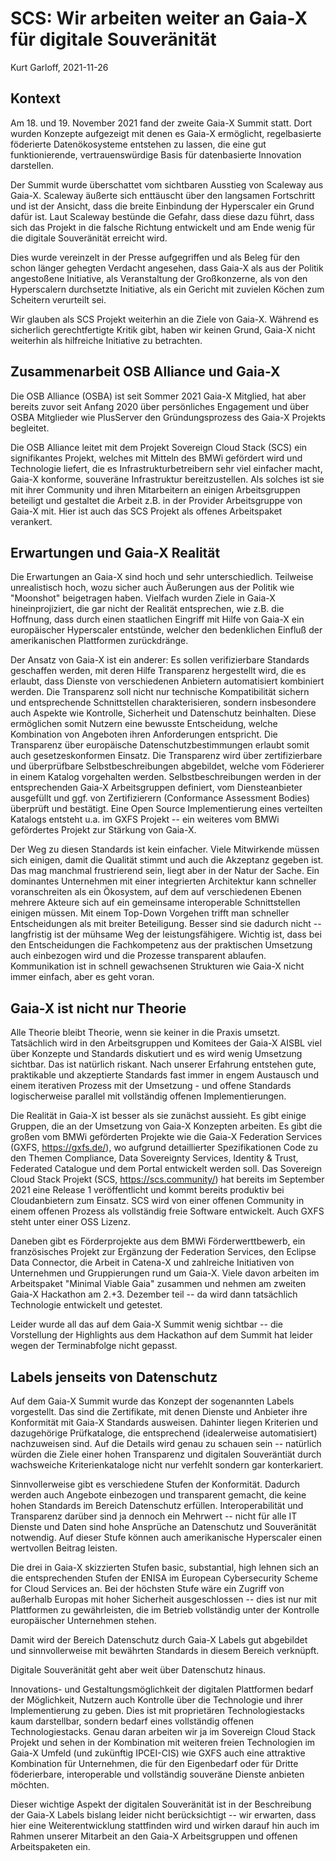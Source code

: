 # SCS: Wir arbeiten weiter an Gaia-X für digitale Souveränität

Kurt Garloff, 2021-11-26

## Kontext

Am 18. und 19. November 2021 fand der zweite Gaia-X Summit statt. Dort wurden
Konzepte aufgezeigt mit denen es Gaia-X ermöglicht, regelbasierte föderierte
Datenökosysteme entstehen zu lassen, die eine gut funktionierende, vertrauenswürdige
Basis für datenbasierte Innovation darstellen.

Der Summit wurde überschattet vom sichtbaren Ausstieg von Scaleway aus Gaia-X.
Scaleway äußerte sich enttäuscht über den langsamen Fortschritt und ist der
Ansicht, dass die breite Einbindung der Hyperscaler ein Grund dafür ist. Laut
Scaleway bestünde die Gefahr, dass diese dazu führt, dass sich das Projekt in
die falsche Richtung entwickelt und am Ende wenig für die digitale Souveränität
erreicht wird.

Dies wurde vereinzelt in der Presse aufgegriffen und als Beleg für den schon
länger gehegten Verdacht angesehen, dass Gaia-X als aus der
Politik angestoßene Initiative, als Veranstaltung der Großkonzerne, als von den
Hyperscalern durchsetzte Initiative, als ein Gericht mit zuvielen Köchen zum
Scheitern verurteilt sei.

Wir glauben als SCS Projekt weiterhin an die Ziele von Gaia-X. Während es sicherlich
gerechtfertigte Kritik gibt, haben wir keinen Grund, Gaia-X nicht weiterhin als
hilfreiche Initiative zu betrachten.

## Zusammenarbeit OSB Alliance und Gaia-X

Die OSB Alliance (OSBA) ist seit Sommer 2021 Gaia-X Mitglied, hat aber bereits
zuvor seit Anfang 2020 über persönliches Engagement und über OSBA Mitglieder wie
PlusServer den Gründungsprozess des Gaia-X Projekts begleitet.

Die OSB Alliance leitet mit dem Projekt Sovereign Cloud Stack (SCS) ein
signifikantes Projekt, welches mit Mitteln des BMWi gefördert wird und
Technologie liefert, die es Infrastrukturbetreibern sehr viel einfacher macht,
Gaia-X konforme, souveräne Infrastruktur bereitzustellen. Als solches ist sie
mit ihrer Community und ihren Mitarbeitern an einigen Arbeitsgruppen beteiligt
und gestaltet die Arbeit z.B. in der Provider Arbeitsgruppe von Gaia-X
mit. Hier ist auch das SCS Projekt als offenes Arbeitspaket verankert.

## Erwartungen und Gaia-X Realität

Die Erwartungen an Gaia-X sind hoch und sehr unterschiedlich. Teilweise
unrealistisch hoch, wozu sicher auch Äußerungen aus der Politik wie "Moonshot"
beigetragen haben. Vielfach wurden Ziele in Gaia-X hineinprojiziert, die gar
nicht der Realität entsprechen, wie z.B. die Hoffnung, dass durch einen
staatlichen Eingriff mit Hilfe von Gaia-X ein europäischer Hyperscaler
entstünde, welcher den bedenklichen Einfluß der amerikanischen Plattformen
zurückdränge.

Der Ansatz von Gaia-X ist ein anderer: Es sollen verifizierbare Standards
geschaffen werden, mit deren Hilfe Transparenz hergestellt wird, die es
erlaubt, dass Dienste von verschiedenen Anbietern automatisiert kombiniert
werden. Die Transparenz soll nicht nur technische Kompatibilität sichern und
entsprechende Schnittstellen charakterisieren, sondern insbesondere auch
Aspekte wie Kontrolle, Sicherheit und Datenschutz beinhalten. Diese ermöglichen
somit Nutzern eine bewusste Entscheidung, welche Kombination von Angeboten
ihren Anforderungen entspricht. Die Transparenz über europäische
Datenschutzbestimmungen erlaubt somit auch gesetzeskonformen Einsatz. Die
Transparenz wird über zertifizierbare und überprüfbare Selbstbeschreibungen
abgebildet, welche vom Föderierer in einem Katalog vorgehalten werden.
Selbstbeschreibungen werden in der entsprechenden Gaia-X Arbeitsgruppen
definiert, vom Diensteanbieter ausgefüllt und ggf. von Zertifizierern
(Conformance Assessment Bodies) überprüft und bestätigt. Eine Open Source
Implementierung eines verteilten Katalogs entsteht u.a. im GXFS Projekt -- ein
weiteres vom BMWi gefördertes Projekt zur Stärkung von Gaia-X.

Der Weg zu diesen Standards ist kein einfacher. Viele Mitwirkende müssen sich
einigen, damit die Qualität stimmt und auch die Akzeptanz gegeben ist. Das mag
manchmal frustrierend sein, liegt aber in der Natur der Sache. Ein dominantes
Unternehmen mit einer integrierten Architektur kann schneller voranschreiten
als ein Ökosystem, auf dem auf verschiedenen Ebenen mehrere Akteure sich auf
ein gemeinsame interoperable Schnittstellen einigen müssen. Mit einem Top-Down
Vorgehen trifft man schneller Entscheidungen als mit breiter Beteiligung.
Besser sind sie dadurch nicht -- langfristig ist der mühsame Weg der
leistungsfähigere. Wichtig ist, dass bei den Entscheidungen die Fachkompetenz
aus der praktischen Umsetzung auch einbezogen wird und die Prozesse transparent
ablaufen. Kommunikation ist in schnell gewachsenen Strukturen wie Gaia-X nicht
immer einfach, aber es geht voran.

## Gaia-X ist nicht nur Theorie

Alle Theorie bleibt Theorie, wenn sie keiner in die Praxis umsetzt. Tatsächlich
wird in den Arbeitsgruppen und Komitees der Gaia-X AISBL viel über Konzepte und
Standards diskutiert und es wird wenig Umsetzung sichtbar. Das ist natürlich
riskant. Nach unserer Erfahrung entstehen gute, praktikable und akzeptierte
Standards fast immer in engem Austausch und einem iterativen Prozess mit der
Umsetzung - und offene Standards logischerweise parallel mit vollständig offenen
Implementierungen.

Die Realität in Gaia-X ist besser als sie zunächst aussieht. Es gibt einige
Gruppen, die an der Umsetzung von Gaia-X Konzepten arbeiten. Es gibt die großen
vom BMWi geförderten Projekte wie die Gaia-X Federation Services (GXFS,
https://gxfs.de/), wo aufgrund detaillierter Spezifikationen Code zu den Themen
Compliance, Data Sovereignty Services, Identity & Trust, Federated Catalogue
und dem Portal entwickelt werden soll. Das Sovereign Cloud Stack Projekt (SCS,
https://scs.community/) hat bereits im September 2021 eine Release 1
veröffentlicht und kommt bereits produktiv bei Cloudanbietern zum Einsatz.
SCS wird von einer offenen Community in einem offenen Prozess als vollständig
freie Software entwickelt. Auch GXFS steht unter einer OSS Lizenz.

Daneben gibt es Förderprojekte aus dem BMWi Förderwerttbewerb, ein
französisches Projekt zur Ergänzung der Federation Services, den Eclipse Data
Connector, die Arbeit in Catena-X und zahlreiche Initiativen von Unternehmen
und Gruppierungen rund um Gaia-X. Viele davon arbeiten im Arbeitspaket "Minimal
Viable Gaia" zusammen und nehmen am zweiten Gaia-X Hackathon am 2.+3. Dezember teil
-- da wird dann tatsächlich Technologie entwickelt und getestet.

Leider wurde all das auf dem Gaia-X Summit wenig sichtbar -- die Vorstellung
der Highlights aus dem Hackathon auf dem Summit hat leider wegen der
Terminabfolge nicht gepasst.

## Labels jenseits von Datenschutz

Auf dem Gaia-X Summit wurde das Konzept der sogenannten Labels vorgestellt. Das
sind die Zertifikate, mit denen Dienste und Anbieter ihre Konformität mit
Gaia-X Standards ausweisen. Dahinter liegen Kriterien und dazugehörige
Prüfkataloge, die entsprechend (idealerweise automatisiert) nachzuweisen sind.
Auf die Details wird genau zu schauen sein -- natürlich würden die Ziele einer
hohen Transparenz und digitalen Souveräntiät durch wachsweiche
Kriterienkataloge nicht nur verfehlt sondern gar konterkariert.

Sinnvollerweise gibt es verschiedene Stufen der Konformität. Dadurch werden
auch Angebote einbezogen und transparent gemacht, die keine hohen Standards im
Bereich Datenschutz erfüllen. Interoperabilität und Transparenz darüber sind ja
dennoch ein Mehrwert -- nicht für alle IT Dienste und Daten sind hohe Ansprüche
an Datenschutz und Souveränität notwendig. Auf dieser Stufe können auch
amerikanische Hyperscaler einen wertvollen Beitrag leisten.

Die drei in Gaia-X skizzierten Stufen basic, substantial, high lehnen sich an
die entsprechenden Stufen der ENISA im European Cybersecurity Scheme for Cloud
Services an. Bei der höchsten Stufe wäre ein Zugriff von außerhalb Europas mit
hoher Sicherheit ausgeschlossen -- dies ist nur mit Plattformen zu
gewährleisten, die im Betrieb vollständig unter der Kontrolle europäischer
Unternehmen stehen.

Damit wird der Bereich Datenschutz durch Gaia-X Labels gut abgebildet und
sinnvollerweise mit bewährten Standards in diesem Bereich verknüpft.

Digitale Souveränität geht aber weit über Datenschutz hinaus.

Innovations- und Gestaltungsmöglichkeit der digitalen Plattformen bedarf der
Möglichkeit, Nutzern auch Kontrolle über die Technologie und ihrer
Implementierung zu geben. Dies ist mit proprietären Technologiestacks kaum
darstellbar, sondern bedarf eines vollständig offenen Technologiestacks. Genau
daran arbeiten wir ja im Sovereign Cloud Stack Projekt und sehen in der
Kombination mit weiteren freien Technologien im Gaia-X Umfeld (und zukünftig
IPCEI-CIS) wie GXFS auch eine attraktive Kombination für Unternehmen, die für
den Eigenbedarf oder für Dritte föderierbare, interoperable und vollständig
souveräne Dienste anbieten möchten.

Dieser wichtige Aspekt der digitalen Souveränität ist in der Beschreibung der
Gaia-X Labels bislang leider nicht berücksichtigt -- wir erwarten, dass hier
eine Weiterentwicklung stattfinden wird und wirken darauf hin auch im Rahmen
unserer Mitarbeit an den Gaia-X Arbeitsgruppen und offenen Arbeitspaketen ein.
